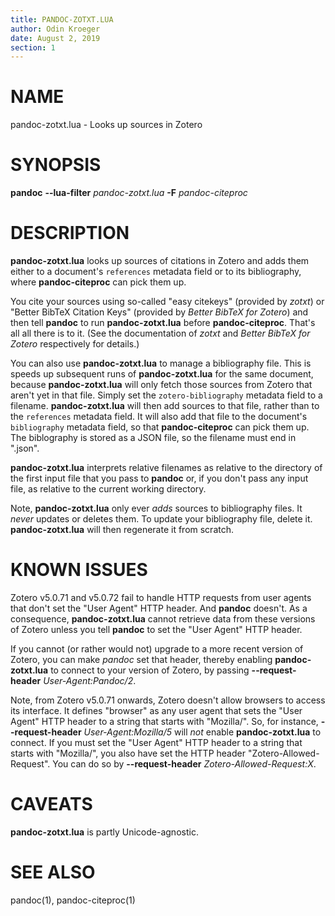 ```yaml
---
title: PANDOC-ZOTXT.LUA
author: Odin Kroeger
date: August 2, 2019
section: 1
---
```


# NAME

pandoc-zotxt.lua - Looks up sources in Zotero


# SYNOPSIS

**pandoc** **--lua-filter** *pandoc-zotxt.lua* **-F** *pandoc-citeproc*


# DESCRIPTION

**pandoc-zotxt.lua** looks up sources of citations in Zotero and adds
them either to a document's `references` metadata field or to its
bibliography, where **pandoc-citeproc** can pick them up.

You cite your sources using so-called "easy citekeys" (provided by *zotxt*) or
"Better BibTeX Citation Keys" (provided by *Better BibTeX for Zotero*) and
then tell  **pandoc** to run **pandoc-zotxt.lua** before **pandoc-citeproc**.
That's all all there is to it. (See the documentation of *zotxt* and 
*Better BibTeX for Zotero* respectively for details.)

You can also use **pandoc-zotxt.lua** to manage a bibliography file. This is
speeds up subsequent runs of **pandoc-zotxt.lua** for the same document,
because **pandoc-zotxt.lua** will only fetch those sources from Zotero that
aren't yet in that file. Simply set the `zotero-bibliography` metadata field
to a filename. **pandoc-zotxt.lua** will then add sources to that file, rather
than to the `references` metadata field. It will also add that file to the
document's `bibliography` metadata field, so that **pandoc-citeproc** can pick
them up. The biblography is stored as a JSON file, so the filename must end
in ".json".

**pandoc-zotxt.lua** interprets relative filenames as relative to the directory
of the first input file that you pass to **pandoc** or, if you don't pass any
input file, as relative to the current working directory.

Note, **pandoc-zotxt.lua** only ever *adds* sources to bibliography files.
It *never* updates or deletes them. To update your bibliography file,
delete it. **pandoc-zotxt.lua** will then regenerate it from scratch.


# KNOWN ISSUES

Zotero v5.0.71 and v5.0.72 fail to handle HTTP requests from user agents that 
don't set the "User Agent" HTTP header. And **pandoc** doesn't. As a 
consequence, **pandoc-zotxt.lua** cannot retrieve data from these versions of 
Zotero unless you tell **pandoc** to set the "User Agent" HTTP header.

If you cannot (or rather would not) upgrade to a more recent version of Zotero,
you can make *pandoc* set that header, thereby enabling **pandoc-zotxt.lua** to
connect to your version of Zotero, by passing **--request-header**
*User-Agent:Pandoc/2*.

Note, from Zotero v5.0.71 onwards, Zotero doesn't allow browsers to access its
interface. It defines "browser" as any user agent that sets the "User Agent"
HTTP header to a string that starts with "Mozilla/". So, for instance,
**--request-header** *User-Agent:Mozilla/5* will *not* enable
**pandoc-zotxt.lua** to connect. If you must set the "User Agent" HTTP header
to a string that starts with "Mozilla/", you also have set the HTTP header
"Zotero-Allowed-Request". You can do so by **--request-header**
*Zotero-Allowed-Request:X*.


# CAVEATS

**pandoc-zotxt.lua** is partly Unicode-agnostic.


# SEE ALSO

pandoc(1), pandoc-citeproc(1)
